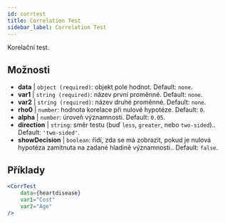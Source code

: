 ```yaml
---
id: corrtest
title: Correlation Test
sidebar_label: Correlation Test
---
```


Korelační test.

## Možnosti

* __data__ | `object (required)`: objekt pole hodnot. Default: `none`.
* __var1__ | `string (required)`: název první proměnné. Default: `none`.
* __var2__ | `string (required)`: název druhé proměnné. Default: `none`.
* __rho0__ | `number`: hodnota korelace při nulové hypotéze. Default: `0`.
* __alpha__ | `number`: úroveň významnosti. Default: `0.05`.
* __direction__ | `string`: směr testu (buď `less`, `greater`, nebo `two-sided`).. Default: `'two-sided'`.
* __showDecision__ | `boolean`: řídí, zda se má zobrazit, pokud je nulová hypotéza zamítnuta na zadané hladině významnosti.. Default: `false`.


## Příklady

```jsx live
<CorrTest
    data={heartdisease} 
    var1="Cost"
    var2="Age"
/>
```

